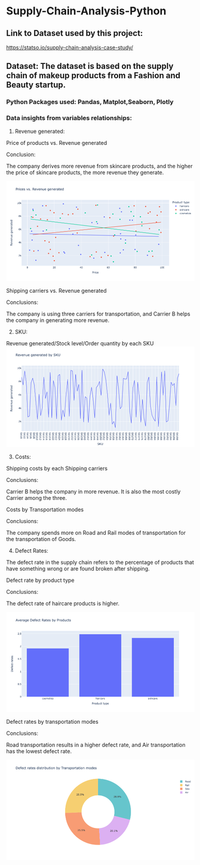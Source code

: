 # Supply-Chain-Analysis-Python

## Link to Dataset used by this project:

https://statso.io/supply-chain-analysis-case-study/

## Dataset:  The dataset is based on the supply chain of makeup products from a Fashion and Beauty startup.

### Python Packages used: Pandas, Matplot,Seaborn, Plotly

### Data insights from variables relationships:

1. Revenue generated:

Price of products vs. Revenue generated

Conclusion: 

The company derives more revenue from skincare products, and the higher the price of skincare products, the more revenue they generate.

![image](https://github.com/YUXI1009/Supply-Chain-Analysis-Python/blob/main/newplot%20(1).png)

Shipping carriers vs. Revenue generated

Conclusions:

The company is using three carriers for transportation, and Carrier B helps the company in generating more revenue.

2. SKU:

Revenue generated/Stock level/Order quantity by each SKU
![image](https://github.com/YUXI1009/Supply-Chain-Analysis-Python/blob/main/SKU.png)
             
3. Costs:

Shipping costs by each Shipping carriers

Conclusions: 

Carrier B helps the company in more revenue. It is also the most costly Carrier among the three. 

Costs by Transportation modes

Conclusions:

The company spends more on Road and Rail modes of transportation for the transportation of Goods.

4. Defect Rates:

The defect rate in the supply chain refers to the percentage of products that have something wrong or are found broken after shipping.

Defect rate by product type

Conclusions:

The defect rate of haircare products is higher.

![image](https://github.com/YUXI1009/Supply-Chain-Analysis-Python/blob/main/newplot%20(4).png)

Defect rates by transportation modes

Conclusions:

Road transportation results in a higher defect rate, and Air transportation has the lowest defect rate.

![image](https://github.com/YUXI1009/Supply-Chain-Analysis-Python/blob/main/newplot%20(5).png)

